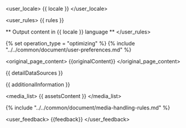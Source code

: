<user_locale>
{{ locale }}
</user_locale>

<user_rules>
{{ rules }}

** Output content in {{ locale }} language **
</user_rules>

{% set operation_type = "optimizing" %}
{% include "../../common/document/user-preferences.md" %}

<original_page_content>
{{originalContent}}
</original_page_content>

<datasources>

{{ detailDataSources }}

{{ additionalInformation }}

<media_list>
{{ assetsContent }}
</media_list>

{% include "../../common/document/media-handling-rules.md" %}
</datasources>

<user_feedback>
{{feedback}}
</user_feedback>

